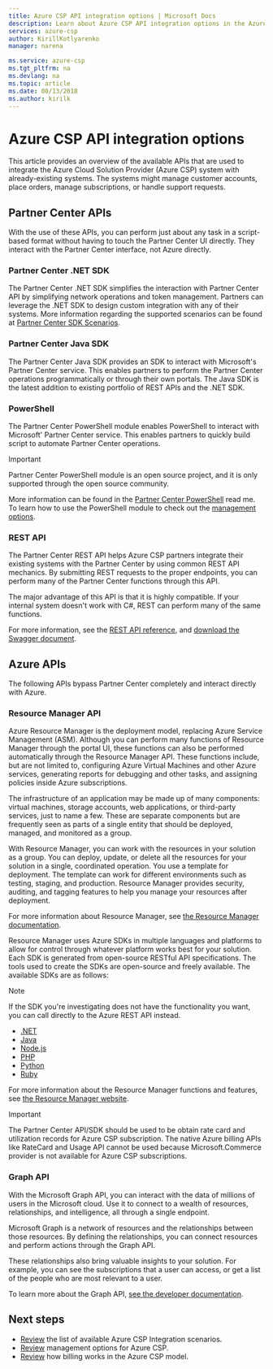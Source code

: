 ```yaml
---
title: Azure CSP API integration options | Microsoft Docs
description: Learn about Azure CSP API integration options in the Azure CSP business model.
services: azure-csp
author: KirillKotlyarenko
manager: narena

ms.service: azure-csp
ms.tgt_pltfrm: na
ms.devlang: na
ms.topic: article
ms.date: 08/13/2018
ms.author: kirilk
---
```


# Azure CSP API integration options

This article provides an overview of the available APIs that are used to integrate the Azure Cloud Solution Provider (Azure CSP) system with already-existing systems. The systems might manage customer accounts, place orders, manage subscriptions, or handle support requests.

## Partner Center APIs

With the use of these APIs, you can perform just about any task in a script-based format without having to touch the Partner Center UI directly. They interact with the Partner Center interface, not Azure directly.

### Partner Center .NET SDK

The Partner Center .NET SDK simplifies the interaction with Partner Center API by simplifying network operations and token management. Partners can leverage the .NET SDK to design custom integration with any of their systems. More information regarding the supported scenarios can be found at [Partner Center SDK Scenarios](https://docs.microsoft.com/partner-center/develop/scenarios).

### Partner Center Java SDK

The Partner Center Java SDK provides an SDK to interact with Microsoft's Partner Center service. This enables partners to perform the Partner Center operations programmatically or through their own portals. The Java SDK is the latest addition to existing portfolio of REST APIs and the .NET SDK.

### PowerShell

The Partner Center PowerShell module enables PowerShell to interact with Microsoft' Partner Center service. This enables partners to quickly build script to automate Partner Center operations.

> [!IMPORTANT]
> Partner Center PowerShell module is an open source project, and it is only supported through the open source community.

More information can be found in the [Partner Center PowerShell](https://github.com/Microsoft/Partner-Center-PowerShell/blob/master/README.md) read me. To learn how to use the PowerShell module to check out the [management options](../overview/azure-csp-management-options.md).

### REST API

The Partner Center REST API helps Azure CSP partners integrate their existing systems with the Partner Center by using common REST API mechanics. By submitting REST requests to the proper endpoints, you can perform many of the Partner Center functions through this API.

The major advantage of this API is that it is highly compatible. If your internal system doesn't work with C#, REST can perform many of the same functions.

For more information, see the [REST API reference](https://msdn.microsoft.com/library/partnercenter/mt667943.aspx), and [download the Swagger document](https://apidocs.microsoft.com/services/partnercenter).

## Azure APIs

The following APIs bypass Partner Center completely and interact directly with Azure.

### Resource Manager API

Azure Resource Manager is the deployment model, replacing Azure Service Management (ASM). Although you can perform many functions of Resource Manager through the portal UI, these functions can also be performed automatically through the Resource Manager API. These functions include, but are not limited to, configuring Azure Virtual Machines and other Azure services, generating reports for debugging and other tasks, and assigning policies inside Azure subscriptions.

The infrastructure of an application may be made up of many components: virtual machines, storage accounts, web applications, or third-party services, just to name a few. These are separate components but are frequently seen as parts of a single entity that should be deployed, managed, and monitored as a group.

With Resource Manager, you can work with the resources in your solution as a group. You can deploy, update, or delete all the resources for your solution in a single, coordinated operation. You use a template for deployment. The template can work for different environments such as testing, staging, and production. Resource Manager provides security, auditing, and tagging features to help you manage your resources after deployment.

For more information about Resource Manager, see [the Resource Manager documentation](https://docs.microsoft.com/azure/azure-resource-manager/resource-manager-deployment-model).

Resource Manager uses Azure SDKs in multiple languages and platforms to allow for control through whatever platform works best for your solution. Each SDK is generated from open-source RESTful API specifications. The tools used to create the SDKs are open-source and freely available. The available SDKs are as follows:

> [!Note]
> If the SDK you're investigating does not have the functionality you want, you can call directly to the Azure REST API instead.

- [.NET](https://github.com/Azure/azure-sdk-for-net)
- [Java](https://github.com/Azure/azure-sdk-for-java)
- [Node.js](https://github.com/Azure/azure-sdk-for-node)
- [PHP](https://github.com/Azure/azure-sdk-for-php)
- [Python](https://github.com/Azure/azure-sdk-for-python)
- [Ruby](https://github.com/Azure/azure-sdk-ruby)

For more information about the Resource Manager functions and features, see [the Resource Manager website](https://docs.microsoft.com/azure/azure-resource-manager/resource-group-overview).

> [!IMPORTANT]
> The Partner Center API/SDK should be used to be obtain rate card and utilization records for Azure CSP subscription. The native Azure billing APIs like RateCard and Usage API cannot be used because Microsoft.Commerce provider is not available for Azure CSP subscriptions.

### Graph API

With the Microsoft Graph API, you can interact with the data of millions of users in the Microsoft cloud. Use it to connect to a wealth of resources, relationships, and intelligence, all through a single endpoint.

Microsoft Graph is a network of resources and the relationships between those resources. By defining the relationships, you can connect resources and perform actions through the Graph API.

These relationships also bring valuable insights to your solution. For example, you can see the subscriptions that a user can access, or get a list of the people who are most relevant to a user.

To learn more about the Graph API, [see the developer documentation](https://developer.microsoft.com/graph/docs/concepts/overview).

## Next steps

- [Review](integration-scenarios-list.md) the list of available Azure CSP Integration scenarios.
- [Review](../overview/azure-csp-management-options.md) management options for Azure CSP.
- [Review](../billing/azure-csp-billing-overview.md) how billing works in the Azure CSP model.